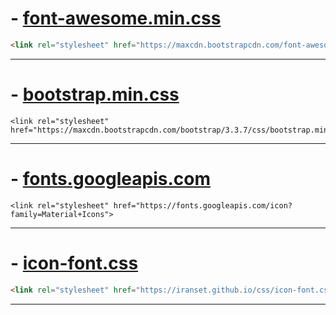 
# - [font-awesome.min.css](https://maxcdn.bootstrapcdn.com/font-awesome/4.5.0/css/font-awesome.min.css)
```html
<link rel="stylesheet" href="https://maxcdn.bootstrapcdn.com/font-awesome/4.5.0/css/font-awesome.min.css" />
```
***

# - [bootstrap.min.css]()
```
<link rel="stylesheet" href="https://maxcdn.bootstrapcdn.com/bootstrap/3.3.7/css/bootstrap.min.css"> 
```
***

# - [fonts.googleapis.com]()

```
<link rel="stylesheet" href="https://fonts.googleapis.com/icon?family=Material+Icons"> 
```

___


# - [icon-font.css](https://iranset.github.io/css/icon-font.css)
```html
<link rel="stylesheet" href="https://iranset.github.io/css/icon-font.css" />
```
***
